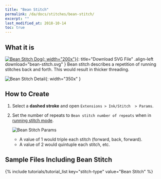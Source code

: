```yaml
---
title: "Bean Stitch"
permalink: /da/docs/stitches/bean-stitch/
excerpt: ""
last_modified_at: 2018-10-14
toc: true
---
```

## What it is
[![Bean Stitch Dog](/assets/images/docs/bean-stitch-example.jpg){: width="200x"}](/assets/images/docs/bean-stitch.svg){: title="Download SVG File" .align-left download="bean-stitch.svg" }
Bean stitch describes a repetition of running stitches back and forth. This would result in thicker threading.

![Bean Stitch Detail](/assets/images/docs/bean-stitch-detail.jpg){: width="350x" }

## How to Create
1. Select a **dashed stroke** and open `Extensions > Ink/Stitch  > Params`.

2. Set the number of repeats to `Bean stitch number of repeats` when in [running stitch mode](/docs/stitches/running-stitch).

   ![Bean Stitch Params](/assets/images/docs/en/params-bean-stitch.jpg)

   * A value of 1 would triple each stitch (forward, back, forward).
   * A value of 2 would quintuple each stitch, etc.

## Sample Files Including Bean Stitch
{% include tutorials/tutorial_list key="stitch-type" value="Bean Stitch" %}
